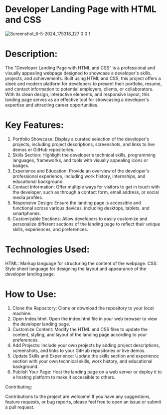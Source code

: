 # Developer Landing Page with HTML and CSS

![Screenshot_6-5-2024_175318_127 0 0 1](https://github.com/DAKSHPATEL04/Developer-Landing-Page-with-HTML-and-CSS/assets/160720470/f24892a2-a8bd-4579-8440-157959fba0bc)

# Description:

The "Developer Landing Page with HTML and CSS" is a professional and visually appealing webpage designed to showcase a developer's skills, projects, and achievements. Built using HTML and CSS, this project offers a sleek and modern platform for developers to present their portfolio, resume, and contact information to potential employers, clients, or collaborators. With its clean design, interactive elements, and responsive layout, this landing page serves as an effective tool for showcasing a developer's expertise and attracting career opportunities.

# Key Features:

1. Portfolio Showcase:
Display a curated selection of the developer's projects, including project descriptions, screenshots, and links to live demos or GitHub repositories.
2. Skills Section:
Highlight the developer's technical skills, programming languages, frameworks, and tools with visually appealing icons or badges.
3. Experience and Education:
Provide an overview of the developer's professional experience, including work history, internships, and educational background.
4. Contact Information:
Offer multiple ways for visitors to get in touch with the developer, such as through a contact form, email address, or social media profiles.
5. Responsive Design:
Ensure the landing page is accessible and functional across various devices, including desktops, tablets, and smartphones.
6. Customizable Sections:
Allow developers to easily customize and personalize different sections of the landing page to reflect their unique skills, experiences, and preferences.


# Technologies Used:

HTML: Markup language for structuring the content of the webpage.
CSS: Style sheet language for designing the layout and appearance of the developer landing page.

# How to Use:

1. Clone the Repository: Clone or download the repository to your local machine.
2. Open Index.html: Open the index.html file in your web browser to view the developer landing page.
3. Customize Content: Modify the HTML and CSS files to update the content, styling, and layout of the landing page according to your preferences.
4. Add Projects: Include your own projects by adding project descriptions, screenshots, and links to your GitHub repositories or live demos.
5. Update Skills and Experience: Update the skills section and experience section with your own technical skills, work history, and educational background.
6. Publish Your Page: Host the landing page on a web server or deploy it to a hosting platform to make it accessible to others.

Contributing:

Contributions to the project are welcome! If you have any suggestions, feature requests, or bug reports, please feel free to open an issue or submit a pull request.

